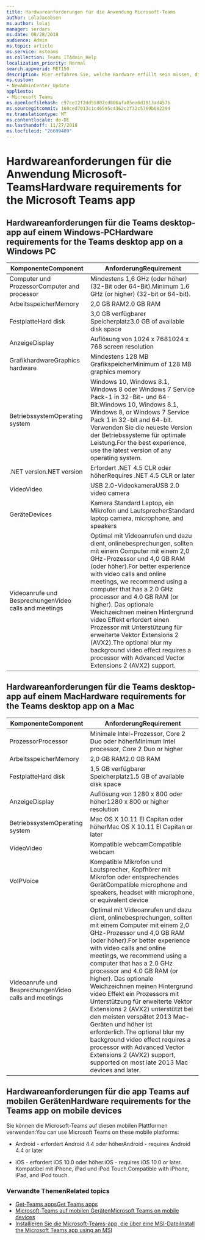 ```yaml
---
title: Hardwareanforderungen für die Anwendung Microsoft-Teams
author: LolaJacobsen
ms.author: lolaj
manager: serdars
ms.date: 08/28/2018
audience: Admin
ms.topic: article
ms.service: msteams
ms.collection: Teams_ITAdmin_Help
localization_priority: Normal
search.appverid: MET150
description: Hier erfahren Sie, welche Hardware erfüllt sein müssen, die zum Installieren und Ausführen von Microsoft-Teams erforderlich sind.
ms.custom:
- NewAdminCenter_Update
appliesto:
- Microsoft Teams
ms.openlocfilehash: c97ce12f2dd55807cd806afa05ea6d1813ad457b
ms.sourcegitcommit: 160ced7013c1c46595c4362c2f32c5769b082294
ms.translationtype: MT
ms.contentlocale: de-DE
ms.lasthandoff: 11/27/2018
ms.locfileid: "26699409"
---
```

# <a name="hardware-requirements-for-the-microsoft-teams-app"></a><span data-ttu-id="33cdf-103">Hardwareanforderungen für die Anwendung Microsoft-Teams</span><span class="sxs-lookup"><span data-stu-id="33cdf-103">Hardware requirements for the Microsoft Teams app</span></span>

## <a name="hardware-requirements-for-the-teams-desktop-app-on-a-windows-pc"></a><span data-ttu-id="33cdf-104">Hardwareanforderungen für die Teams desktop-app auf einem Windows-PC</span><span class="sxs-lookup"><span data-stu-id="33cdf-104">Hardware requirements for the Teams desktop app on a Windows PC</span></span>

|<span data-ttu-id="33cdf-105">**Komponente**</span><span class="sxs-lookup"><span data-stu-id="33cdf-105">**Component**</span></span>|<span data-ttu-id="33cdf-106">**Anforderung**</span><span class="sxs-lookup"><span data-stu-id="33cdf-106">**Requirement**</span></span>  |
|---------|---------|
|<span data-ttu-id="33cdf-107">Computer und Prozessor</span><span class="sxs-lookup"><span data-stu-id="33cdf-107">Computer and processor</span></span>    | <span data-ttu-id="33cdf-108">Mindestens 1,6 GHz (oder höher) (32-Bit oder 64-Bit).</span><span class="sxs-lookup"><span data-stu-id="33cdf-108">Minimum 1.6 GHz (or higher) (32-bit or 64-bit).</span></span>        |
|<span data-ttu-id="33cdf-109">Arbeitsspeicher</span><span class="sxs-lookup"><span data-stu-id="33cdf-109">Memory</span></span>     |    <span data-ttu-id="33cdf-110">2,0 GB RAM</span><span class="sxs-lookup"><span data-stu-id="33cdf-110">2.0 GB RAM</span></span>     |
|<span data-ttu-id="33cdf-111">Festplatte</span><span class="sxs-lookup"><span data-stu-id="33cdf-111">Hard disk</span></span>    | <span data-ttu-id="33cdf-112">3,0 GB verfügbarer Speicherplatz</span><span class="sxs-lookup"><span data-stu-id="33cdf-112">3.0 GB of available disk space</span></span>        |
|<span data-ttu-id="33cdf-113">Anzeige</span><span class="sxs-lookup"><span data-stu-id="33cdf-113">Display</span></span>    |   <span data-ttu-id="33cdf-114">Auflösung von 1024 x 768</span><span class="sxs-lookup"><span data-stu-id="33cdf-114">1024 x 768 screen resolution</span></span> |
|<span data-ttu-id="33cdf-115">Grafikhardware</span><span class="sxs-lookup"><span data-stu-id="33cdf-115">Graphics hardware</span></span> |  <span data-ttu-id="33cdf-116">Mindestens 128 MB Grafikspeicher</span><span class="sxs-lookup"><span data-stu-id="33cdf-116">Minimum of 128 MB graphics memory</span></span>
|<span data-ttu-id="33cdf-117">Betriebssystem</span><span class="sxs-lookup"><span data-stu-id="33cdf-117">Operating system</span></span>  |    <span data-ttu-id="33cdf-118">Windows 10, Windows 8.1, Windows 8 oder Windows 7 Service Pack-1 in 32-Bit- und 64-Bit.</span><span class="sxs-lookup"><span data-stu-id="33cdf-118">Windows 10, Windows 8.1, Windows 8, or Windows 7 Service Pack 1 in 32-bit and 64-bit.</span></span> <span data-ttu-id="33cdf-119">Verwenden Sie die neueste Version der Betriebssysteme für optimale Leistung.</span><span class="sxs-lookup"><span data-stu-id="33cdf-119">For the best experience, use the latest version of any operating system.</span></span>|
|<span data-ttu-id="33cdf-120">.NET version</span><span class="sxs-lookup"><span data-stu-id="33cdf-120">.NET version</span></span>    |  <span data-ttu-id="33cdf-121">Erfordert .NET 4.5 CLR oder höher</span><span class="sxs-lookup"><span data-stu-id="33cdf-121">Requires .NET 4.5 CLR or later</span></span>       |
|<span data-ttu-id="33cdf-122">Video</span><span class="sxs-lookup"><span data-stu-id="33cdf-122">Video</span></span>    |  <span data-ttu-id="33cdf-123">USB 2.0-Videokamera</span><span class="sxs-lookup"><span data-stu-id="33cdf-123">USB 2.0 video camera</span></span>       |
|<span data-ttu-id="33cdf-124">Geräte</span><span class="sxs-lookup"><span data-stu-id="33cdf-124">Devices</span></span>    |   <span data-ttu-id="33cdf-125">Kamera Standard Laptop, ein Mikrofon und Lautsprecher</span><span class="sxs-lookup"><span data-stu-id="33cdf-125">Standard laptop camera, microphone, and speakers</span></span>    | 
|<span data-ttu-id="33cdf-126">Videoanrufe und Besprechungen</span><span class="sxs-lookup"><span data-stu-id="33cdf-126">Video calls and meetings</span></span> | <span data-ttu-id="33cdf-127">Optimal mit Videoanrufen und dazu dient, onlinebesprechungen, sollten mit einem Computer mit einem 2,0 GHz-Prozessor und 4,0 GB RAM (oder höher).</span><span class="sxs-lookup"><span data-stu-id="33cdf-127">For better experience with video calls and online meetings, we recommend using a computer that has a 2.0 GHz processor and 4.0 GB RAM (or higher).</span></span> <span data-ttu-id="33cdf-128">Das optionale Weichzeichnen meinen Hintergrund video Effekt erfordert einen Prozessor mit Unterstützung für erweiterte Vektor Extensions 2 (AVX2).</span><span class="sxs-lookup"><span data-stu-id="33cdf-128">The optional blur my background video effect requires a processor with Advanced Vector Extensions 2 (AVX2) support.</span></span>

## <a name="hardware-requirements-for-the-teams-desktop-app-on-a-mac"></a><span data-ttu-id="33cdf-129">Hardwareanforderungen für die Teams desktop-app auf einem Mac</span><span class="sxs-lookup"><span data-stu-id="33cdf-129">Hardware requirements for the Teams desktop app on a Mac</span></span>

|<span data-ttu-id="33cdf-130">**Komponente**</span><span class="sxs-lookup"><span data-stu-id="33cdf-130">**Component**</span></span>|<span data-ttu-id="33cdf-131">**Anforderung**</span><span class="sxs-lookup"><span data-stu-id="33cdf-131">**Requirement**</span></span>  |
|---------|---------|
|<span data-ttu-id="33cdf-132">Prozessor</span><span class="sxs-lookup"><span data-stu-id="33cdf-132">Processor</span></span>    | <span data-ttu-id="33cdf-133">Minimale Intel-Prozessor, Core 2 Duo oder höher</span><span class="sxs-lookup"><span data-stu-id="33cdf-133">Minimum Intel processor, Core 2 Duo or higher</span></span> |
|<span data-ttu-id="33cdf-134">Arbeitsspeicher</span><span class="sxs-lookup"><span data-stu-id="33cdf-134">Memory</span></span>     |   <span data-ttu-id="33cdf-135">2,0 GB RAM</span><span class="sxs-lookup"><span data-stu-id="33cdf-135">2.0 GB RAM</span></span>      |
|<span data-ttu-id="33cdf-136">Festplatte</span><span class="sxs-lookup"><span data-stu-id="33cdf-136">Hard disk</span></span>    |   <span data-ttu-id="33cdf-137">1,5 GB verfügbarer Speicherplatz</span><span class="sxs-lookup"><span data-stu-id="33cdf-137">1.5 GB of available disk space</span></span>      |
|<span data-ttu-id="33cdf-138">Anzeige</span><span class="sxs-lookup"><span data-stu-id="33cdf-138">Display</span></span>    | <span data-ttu-id="33cdf-139">Auflösung von 1280 x 800 oder höher</span><span class="sxs-lookup"><span data-stu-id="33cdf-139">1280 x 800 or higher resolution</span></span>    |
|<span data-ttu-id="33cdf-140">Betriebssystem</span><span class="sxs-lookup"><span data-stu-id="33cdf-140">Operating system</span></span>  |    <span data-ttu-id="33cdf-141">Mac OS X 10.11 El Capitan oder höher</span><span class="sxs-lookup"><span data-stu-id="33cdf-141">Mac OS X 10.11 El Capitan or later</span></span>     |
|<span data-ttu-id="33cdf-142">Video</span><span class="sxs-lookup"><span data-stu-id="33cdf-142">Video</span></span>  |    <span data-ttu-id="33cdf-143">Kompatible webcam</span><span class="sxs-lookup"><span data-stu-id="33cdf-143">Compatible webcam</span></span>     |
|<span data-ttu-id="33cdf-144">VoIP</span><span class="sxs-lookup"><span data-stu-id="33cdf-144">Voice</span></span>    |  <span data-ttu-id="33cdf-145">Kompatible Mikrofon und Lautsprecher, Kopfhörer mit Mikrofon oder entsprechendes Gerät</span><span class="sxs-lookup"><span data-stu-id="33cdf-145">Compatible microphone and speakers, headset with microphone, or equivalent device</span></span>       |
|<span data-ttu-id="33cdf-146">Videoanrufe und Besprechungen</span><span class="sxs-lookup"><span data-stu-id="33cdf-146">Video calls and meetings</span></span> | <span data-ttu-id="33cdf-147">Optimal mit Videoanrufen und dazu dient, onlinebesprechungen, sollten mit einem Computer mit einem 2,0 GHz-Prozessor und 4,0 GB RAM (oder höher).</span><span class="sxs-lookup"><span data-stu-id="33cdf-147">For better experience with video calls and online meetings, we recommend using a computer that has a 2.0 GHz processor and 4.0 GB RAM (or higher).</span></span> <span data-ttu-id="33cdf-148">Das optionale Weichzeichnen meinen Hintergrund video Effekt ein Prozessors mit Unterstützung für erweiterte Vektor Extensions 2 (AVX2) unterstützt bei den meisten verspätet 2013 Mac-Geräten und höher ist erforderlich.</span><span class="sxs-lookup"><span data-stu-id="33cdf-148">The optional blur my background video effect requires a processor with Advanced Vector Extensions 2 (AVX2) support, supported on most late 2013 Mac devices and later.</span></span>

## <a name="hardware-requirements-for-the-teams-app-on-mobile-devices"></a><span data-ttu-id="33cdf-149">Hardwareanforderungen für die app Teams auf mobilen Geräten</span><span class="sxs-lookup"><span data-stu-id="33cdf-149">Hardware requirements for the Teams app on mobile devices</span></span>

<span data-ttu-id="33cdf-150">Sie können die Microsoft-Teams auf diesen mobilen Plattformen verwenden:</span><span class="sxs-lookup"><span data-stu-id="33cdf-150">You can use Microsoft Teams on these mobile platforms:</span></span>

- <span data-ttu-id="33cdf-151">Android - erfordert Android 4.4 oder höher</span><span class="sxs-lookup"><span data-stu-id="33cdf-151">Android - requires Android 4.4 or later</span></span>

- <span data-ttu-id="33cdf-152">iOS - erfordert iOS 10.0 oder höher.</span><span class="sxs-lookup"><span data-stu-id="33cdf-152">iOS - requires iOS 10.0 or later.</span></span> <span data-ttu-id="33cdf-153">Kompatibel mit iPhone, iPad und iPod Touch.</span><span class="sxs-lookup"><span data-stu-id="33cdf-153">Compatible with iPhone, iPad, and iPod touch.</span></span>

### <a name="related-topics"></a><span data-ttu-id="33cdf-154">Verwandte Themen</span><span class="sxs-lookup"><span data-stu-id="33cdf-154">Related topics</span></span>
- [<span data-ttu-id="33cdf-155">Get-Teams apps</span><span class="sxs-lookup"><span data-stu-id="33cdf-155">Get Teams apps</span></span>](get-clients.md)
- [<span data-ttu-id="33cdf-156">Microsoft-Teams auf mobilen Geräten</span><span class="sxs-lookup"><span data-stu-id="33cdf-156">Microsoft Teams on mobile devices</span></span>](https://support.office.com/article/Microsoft-Teams-on-mobile-devices-2ACBCF73-8FD4-4929-9B31-AE403B88C2D3)
- [<span data-ttu-id="33cdf-157">Installieren Sie die Microsoft-Teams-app, die über eine MSI-Datei</span><span class="sxs-lookup"><span data-stu-id="33cdf-157">Install the Microsoft Teams app using an MSI</span></span>](msi-deployment.md)
